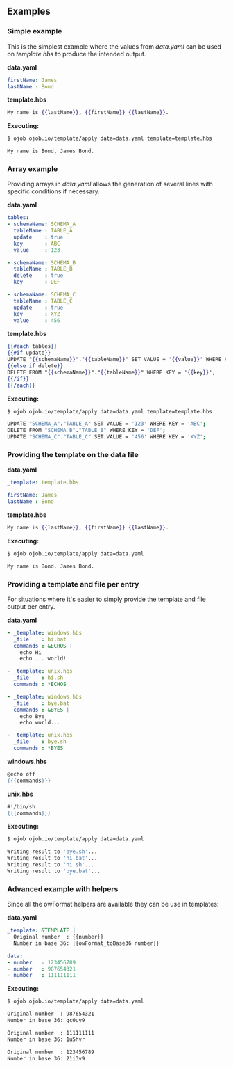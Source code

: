 ## Examples

### Simple example

This is the simplest example where the values from _data.yaml_ can be used on _template.hbs_ to produce the intended output.

__data.yaml__

````yaml
firstName: James
lastName : Bond
````

__template.hbs__

````handlebars
My name is {{lastName}}, {{firstName}} {{lastName}}.
````

__Executing:__

````bash
$ ojob ojob.io/template/apply data=data.yaml template=template.hbs

My name is Bond, James Bond.
````

### Array example

Providing arrays in _data.yaml_ allows the generation of several lines with specific conditions if necessary.

__data.yaml__

````yaml
tables:
- schemaName: SCHEMA_A
  tableName : TABLE_A
  update    : true
  key       : ABC
  value     : 123

- schemaName: SCHEMA_B
  tableName : TABLE_B
  delete    : true
  key       : DEF

- schemaName: SCHEMA_C
  tableName : TABLE_C
  update    : true
  key       : XYZ
  value     : 456
````

__template.hbs__

````handlebars
{{#each tables}}
{{#if update}}
UPDATE "{{schemaName}}"."{{tableName}}" SET VALUE = '{{value}}' WHERE KEY = '{{key}}';
{{else if delete}}
DELETE FROM "{{schemaName}}"."{{tableName}}" WHERE KEY = '{{key}}';
{{/if}}
{{/each}}
````

__Executing:__

````bash
$ ojob ojob.io/template/apply data=data.yaml template=template.hbs

UPDATE "SCHEMA_A"."TABLE_A" SET VALUE = '123' WHERE KEY = 'ABC';
DELETE FROM "SCHEMA_B"."TABLE_B" WHERE KEY = 'DEF';
UPDATE "SCHEMA_C"."TABLE_C" SET VALUE = '456' WHERE KEY = 'XYZ';
````

### Providing the template on the data file

__data.yaml__

````yaml
_template: template.hbs

firstName: James
lastName : Bond
````

__template.hbs__

````handlebars
My name is {{lastName}}, {{firstName}} {{lastName}}.
````

__Executing:__

````bash
$ ojob ojob.io/template/apply data=data.yaml

My name is Bond, James Bond.
````

### Providing a template and file per entry

For situations where it's easier to simply provide the template and file output per entry.

__data.yaml__

````yaml
- _template: windows.hbs
  _file    : hi.bat
  commands : &ECHOS |
    echo Hi
    echo ... world!

- _template: unix.hbs
  _file    : hi.sh
  commands : *ECHOS

- _template: windows.hbs
  _file    : bye.bat
  commands : &BYES |
    echo Bye
    echo world...

- _template: unix.hbs
  _file    : bye.sh
  commands : *BYES
````

__windows.hbs__

````handlebars
@echo off
{{{commands}}}
````

__unix.hbs__

````handlebars
#!/bin/sh
{{{commands}}}
````

__Executing:__

````bash
$ ojob ojob.io/template/apply data=data.yaml

Writing result to 'bye.sh'...
Writing result to 'hi.bat'...
Writing result to 'hi.sh'...
Writing result to 'bye.bat'...
````

### Advanced example with helpers

Since all the owFormat helpers are available they can be use in templates:

__data.yaml__

````yaml
_template: &TEMPLATE |
  Original number  : {{number}}
  Number in base 36: {{owFormat_toBase36 number}}

data:
- number   : 123456789
- number   : 987654321
- number   : 111111111
````

__Executing:__

````bash
$ ojob ojob.io/template/apply data=data.yaml

Original number  : 987654321
Number in base 36: gc0uy9

Original number  : 111111111
Number in base 36: 1u5hvr

Original number  : 123456789
Number in base 36: 21i3v9
````